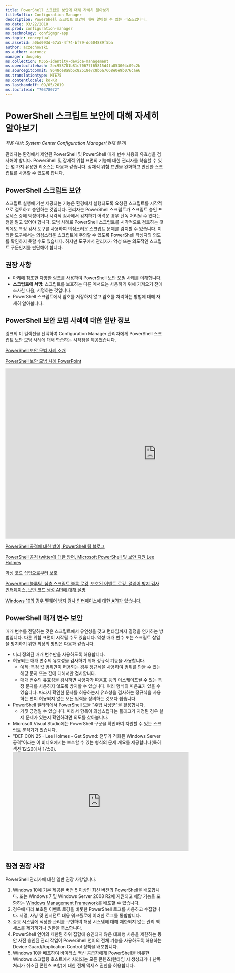 ```yaml
---
title: PowerShell 스크립트 보안에 대해 자세히 알아보기
titleSuffix: Configuration Manager
description: PowerShell 스크립트 보안에 대해 알아볼 수 있는 리소스입니다.
ms.date: 03/22/2018
ms.prod: configuration-manager
ms.technology: configmgr-app
ms.topic: conceptual
ms.assetid: a0bd093d-67a5-4f74-bf79-dd604889f5ba
author: aczechowski
ms.author: aaroncz
manager: dougeby
ms.collection: M365-identity-device-management
ms.openlocfilehash: 2ec958701b81c70677f65815d4fa053004c09c2b
ms.sourcegitcommit: 9648ce8a8b5c82518e7c8b6a7668e0e9b076cae6
ms.translationtype: MTE75
ms.contentlocale: ko-KR
ms.lasthandoff: 09/05/2019
ms.locfileid: "70378072"
---
```

# <a name="learn-more-about-powershell-script-security"></a>PowerShell 스크립트 보안에 대해 자세히 알아보기

*적용 대상: System Center Configuration Manager(현재 분기)*

관리자는 환경에서 제안된 PowerShell 및 PowerShell 매개 변수 사용의 유효성을 검사해야 합니다. PowerShell 및 잠재적 위험 표면의 기능에 대한 관리자를 학습할 수 있는 몇 가지 유용한 리소스는 다음과 같습니다. 잠재적 위험 표면을 완화하고 안전한 스크립트를 사용할 수 있도록 합니다.

## <a name="powershell-script-security"></a>PowerShell 스크립트 보안
스크립트 실행에 기본 제공되는 기능은 환경에서 실행되도록 요청된 스크립트를 시각적으로 검토하고 승인하는 것입니다. 관리자는 PowerShell 스크립트가 스크립트 승인 프로세스 중에 악성이거나 시각적 검사에서 감지하기 어려운 경우 난독 처리될 수 있다는 점을 알고 있어야 합니다. 모범 사례로 PowerShell 스크립트를 시각적으로 검토하는 것 외에도 특정 검사 도구를 사용하여 의심스러운 스크립트 문제를 감지할 수 있습니다. 이러한 도구에서는 의심스러운 스크립트에 주의할 수 있도록 PowerShell 작성자의 의도를 확인하지 못할 수도 있습니다. 하지만 도구에서 관리자가 악성 또는 의도적인 스크립트 구문인지를 판단해야 합니다.

## <a name="recommendations"></a>권장 사항
- 아래에 참조한 다양한 링크를 사용하여 PowerShell 보안 모범 사례를 이해합니다.
- **스크립트에 서명**: 스크립트를 보호하는 다른 메서드는 사용하기 위해 가져오기 전에 조사한 다음, 서명하는 것입니다.
- PowerShell 스크립트에서 암호를 저장하지 않고 암호를 처리하는 방법에 대해 자세히 알아봅니다.


## <a name="general-information-about-powershell-security-best-practices"></a>PowerShell 보안 모범 사례에 대한 일반 정보

링크의 이 컬렉션을 선택하여 Configuration Manager 관리자에게 PowerShell 스크립트 보안 모범 사례에 대해 학습하는 시작점을 제공했습니다.  

[PowerShell 보안 모범 사례 소개](https://blogs.msdn.microsoft.com/powershell/2013/12/16/powershell-security-best-practices/ )

[PowerShell 보안 모범 사례 PowerPoint](https://msdnshared.blob.core.windows.net/media/MSDNBlogsFS/prod.evol.blogs.msdn.com/CommunityServer.Blogs.Components.WeblogFiles/00/00/00/63/74/metablogapi/1055.PowerShell-Security-Best-Practices_3CA24C32.pptx)

<iframe src="https://channel9.msdn.com/Events/Blue-Hat-Security-Briefings/BlueHat-Security-Briefings-Fall-2013-Sessions/PowerShell-Best-Practices/player" width="960" height="540" allowFullScreen frameBorder="0"></iframe>

[PowerShell 공격에 대한 방어, PowerShell 팀 블로그](https://blogs.msdn.microsoft.com/powershell/2017/10/23/defending-against-powershell-attacks/)

[PowerShell 공격 twitter에 대한 방어, Microsoft PowerShell 및 보안 지원 Lee Holmes](https://twitter.com/Lee_Holmes/status/922462821081694208)

[악성 코드 삽입으로부터 보호](https://blogs.msdn.microsoft.com/powershell/2006/11/22/protecting-against-malicious-code-injection/)

[PowerShell 블루팀, 심층 스크립트 블록 로깅, 보호된 이벤트 로깅, 맬웨어 방지 검사 인터페이스, 보안 코드 생성 API에 대해 설명](https://blogs.msdn.microsoft.com/powershell/2015/06/09/powershell-the-blue-team/)

[Windows 10의 경우 맬웨어 방지 검사 인터페이스에 대한 API가 있습니다.](https://cloudblogs.microsoft.com/microsoftsecure/2015/06/09/windows-10-to-offer-application-developers-new-malware-defenses/?source=mmpc)

## <a name="powershell-parameters-security"></a>PowerShell 매개 변수 보안
매개 변수를 전달하는 것은 스크립트에서 유연성을 갖고 런타임까지 결정을 연기하는 방법입니다. 다른 위험 표면이 시작될 수도 있습니다. 악성 매개 변수 또는 스크립트 삽입을 방지하기 위한 최상의 방법은 다음과 같습니다.

- 미리 정의된 매개 변수만을 사용하도록 허용합니다.
- 허용되는 매개 변수의 유효성을 검사하기 위해 정규식 기능을 사용합니다.
    - 예제: 특정 값 범위만이 허용되는 경우 정규식을 사용하여 범위를 만들 수 있는 해당 문자 또는 값에 대해서만 검사합니다.
    - 매개 변수의 유효성을 검사하면 사용자가 따옴표 등의 이스케이프될 수 있는 특정 문자를 사용하지 않도록 방지할 수 있습니다. 여러 형식의 따옴표가 있을 수 있습니다. 따라서 확인한 문자를 허용하는지 유효성을 검사하는 정규식을 사용하는 편이 허용되지 않는 모든 입력을 정의하는 것보다 쉽습니다.
- PowerShell 갤러리에서 PowerShell 모듈 ["주입 사냥꾼"](https://www.powershellgallery.com/packages/InjectionHunter/1.0.0)을 활용합니다.
    - 거짓 긍정일 수 있습니다. 따라서 항목이 의심스럽다는 플래그가 지정된 경우 실제 문제가 있는지 확인하려면 의도를 찾아봅니다. 
- Microsoft Visual Studio에는 PowerShell 구문을 확인하여 지원할 수 있는 스크립트 분석기가 있습니다.
- "DEF CON 25 - Lee Holmes - Get $pwnd: 전투가 격화된 Windows Server 공격"이라는 이 비디오에서는 보호할 수 있는 형식의 문제 개요를 제공합니다(특히 섹션 12:20에서 17:50).     <iframe width="560" height="315" src="https://www.youtube.com/embed/ahxMOAAani8" frameborder="0" allow="autoplay; encrypted-media" allowfullscreen></iframe>

## <a name="environment-recommendations"></a>환경 권장 사항
PowerShell 관리자에 대한 일반 권장 사항입니다.
1. Windows 10에 기본 제공된 버전 5 이상인 최신 버전의 PowerShell을 배포합니다. 또는 Windows 7 및 Windows Server 2008 R2에 지원되고 해당 기능을 포함하는 [Windows Management Framework](https://www.microsoft.com/download/details.aspx?id=54616)를 배포할 수 있습니다. 
2. 경우에 따라 보호된 이벤트 로깅을 비롯한 PowerShell 로그를 사용하고 수집합니다. 서명, 사냥 및 인시던트 대응 워크플로에 이러한 로그를 통합합니다.
3. 중요 시스템에 적당한 관리를 구현하여 해당 시스템에 대해 제한되지 않는 관리 액세스를 제거하거나 권한을 축소합니다.
4. PowerShell 언어의 제한된 하위 집합에 승인되지 않은 대화형 사용을 제한하는 동안 사전 승인된 관리 작업이 PowerShell 언어의 전체 기능을 사용하도록 허용하는 Device Guard/Application Control 정책을 배포합니다.
5. Windows 10을 배포하여 바이러스 백신 공급자에게 PowerShell을 비롯한 Windows 스크립팅 호스트에서 처리되는 모든 콘텐츠(런타임 시 생성되거나 난독 처리가 취소된 콘텐츠 포함)에 대한 전체 액세스 권한을 허용합니다.
